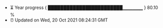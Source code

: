 - ⏳ Year progress { ████████████████████████▁▁▁▁▁▁ } 80.10 %
- ⏰ Updated on Wed, 20 Oct 2021 08:24:31 GMT

